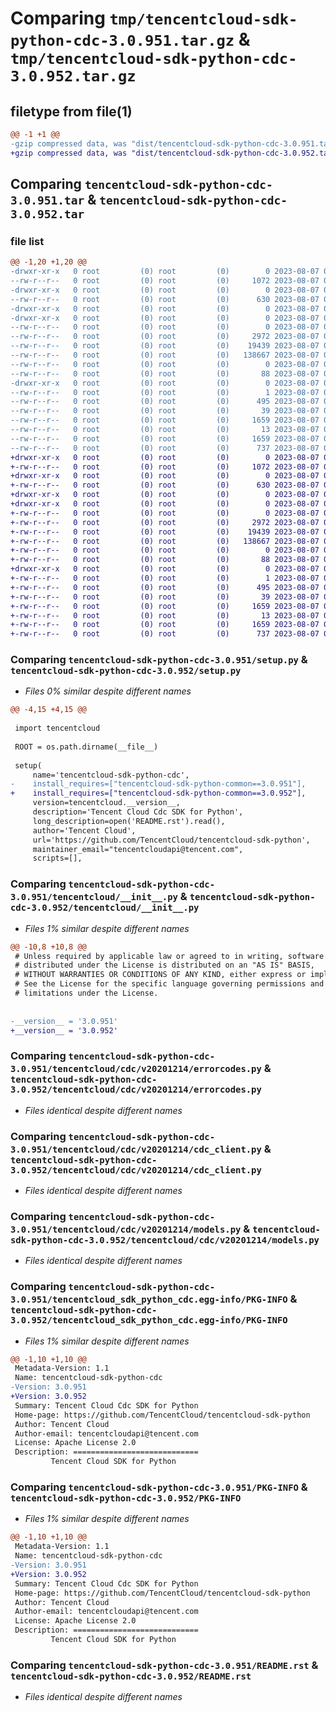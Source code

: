 # Comparing `tmp/tencentcloud-sdk-python-cdc-3.0.951.tar.gz` & `tmp/tencentcloud-sdk-python-cdc-3.0.952.tar.gz`

## filetype from file(1)

```diff
@@ -1 +1 @@
-gzip compressed data, was "dist/tencentcloud-sdk-python-cdc-3.0.951.tar", last modified: Mon Aug  7 00:21:34 2023, max compression
+gzip compressed data, was "dist/tencentcloud-sdk-python-cdc-3.0.952.tar", last modified: Mon Aug  7 08:48:22 2023, max compression
```

## Comparing `tencentcloud-sdk-python-cdc-3.0.951.tar` & `tencentcloud-sdk-python-cdc-3.0.952.tar`

### file list

```diff
@@ -1,20 +1,20 @@
-drwxr-xr-x   0 root         (0) root         (0)        0 2023-08-07 00:21:34.000000 tencentcloud-sdk-python-cdc-3.0.951/
--rw-r--r--   0 root         (0) root         (0)     1072 2023-08-07 00:21:33.000000 tencentcloud-sdk-python-cdc-3.0.951/setup.py
-drwxr-xr-x   0 root         (0) root         (0)        0 2023-08-07 00:21:34.000000 tencentcloud-sdk-python-cdc-3.0.951/tencentcloud/
--rw-r--r--   0 root         (0) root         (0)      630 2023-08-07 00:21:33.000000 tencentcloud-sdk-python-cdc-3.0.951/tencentcloud/__init__.py
-drwxr-xr-x   0 root         (0) root         (0)        0 2023-08-07 00:21:34.000000 tencentcloud-sdk-python-cdc-3.0.951/tencentcloud/cdc/
-drwxr-xr-x   0 root         (0) root         (0)        0 2023-08-07 00:21:34.000000 tencentcloud-sdk-python-cdc-3.0.951/tencentcloud/cdc/v20201214/
--rw-r--r--   0 root         (0) root         (0)        0 2023-08-07 00:21:33.000000 tencentcloud-sdk-python-cdc-3.0.951/tencentcloud/cdc/v20201214/__init__.py
--rw-r--r--   0 root         (0) root         (0)     2972 2023-08-07 00:21:33.000000 tencentcloud-sdk-python-cdc-3.0.951/tencentcloud/cdc/v20201214/errorcodes.py
--rw-r--r--   0 root         (0) root         (0)    19439 2023-08-07 00:21:33.000000 tencentcloud-sdk-python-cdc-3.0.951/tencentcloud/cdc/v20201214/cdc_client.py
--rw-r--r--   0 root         (0) root         (0)   138667 2023-08-07 00:21:33.000000 tencentcloud-sdk-python-cdc-3.0.951/tencentcloud/cdc/v20201214/models.py
--rw-r--r--   0 root         (0) root         (0)        0 2023-08-07 00:21:33.000000 tencentcloud-sdk-python-cdc-3.0.951/tencentcloud/cdc/__init__.py
--rw-r--r--   0 root         (0) root         (0)       88 2023-08-07 00:21:34.000000 tencentcloud-sdk-python-cdc-3.0.951/setup.cfg
-drwxr-xr-x   0 root         (0) root         (0)        0 2023-08-07 00:21:34.000000 tencentcloud-sdk-python-cdc-3.0.951/tencentcloud_sdk_python_cdc.egg-info/
--rw-r--r--   0 root         (0) root         (0)        1 2023-08-07 00:21:34.000000 tencentcloud-sdk-python-cdc-3.0.951/tencentcloud_sdk_python_cdc.egg-info/dependency_links.txt
--rw-r--r--   0 root         (0) root         (0)      495 2023-08-07 00:21:34.000000 tencentcloud-sdk-python-cdc-3.0.951/tencentcloud_sdk_python_cdc.egg-info/SOURCES.txt
--rw-r--r--   0 root         (0) root         (0)       39 2023-08-07 00:21:34.000000 tencentcloud-sdk-python-cdc-3.0.951/tencentcloud_sdk_python_cdc.egg-info/requires.txt
--rw-r--r--   0 root         (0) root         (0)     1659 2023-08-07 00:21:34.000000 tencentcloud-sdk-python-cdc-3.0.951/tencentcloud_sdk_python_cdc.egg-info/PKG-INFO
--rw-r--r--   0 root         (0) root         (0)       13 2023-08-07 00:21:34.000000 tencentcloud-sdk-python-cdc-3.0.951/tencentcloud_sdk_python_cdc.egg-info/top_level.txt
--rw-r--r--   0 root         (0) root         (0)     1659 2023-08-07 00:21:34.000000 tencentcloud-sdk-python-cdc-3.0.951/PKG-INFO
--rw-r--r--   0 root         (0) root         (0)      737 2023-08-07 00:21:33.000000 tencentcloud-sdk-python-cdc-3.0.951/README.rst
+drwxr-xr-x   0 root         (0) root         (0)        0 2023-08-07 08:48:22.000000 tencentcloud-sdk-python-cdc-3.0.952/
+-rw-r--r--   0 root         (0) root         (0)     1072 2023-08-07 08:48:22.000000 tencentcloud-sdk-python-cdc-3.0.952/setup.py
+drwxr-xr-x   0 root         (0) root         (0)        0 2023-08-07 08:48:22.000000 tencentcloud-sdk-python-cdc-3.0.952/tencentcloud/
+-rw-r--r--   0 root         (0) root         (0)      630 2023-08-07 08:48:22.000000 tencentcloud-sdk-python-cdc-3.0.952/tencentcloud/__init__.py
+drwxr-xr-x   0 root         (0) root         (0)        0 2023-08-07 08:48:22.000000 tencentcloud-sdk-python-cdc-3.0.952/tencentcloud/cdc/
+drwxr-xr-x   0 root         (0) root         (0)        0 2023-08-07 08:48:22.000000 tencentcloud-sdk-python-cdc-3.0.952/tencentcloud/cdc/v20201214/
+-rw-r--r--   0 root         (0) root         (0)        0 2023-08-07 08:48:22.000000 tencentcloud-sdk-python-cdc-3.0.952/tencentcloud/cdc/v20201214/__init__.py
+-rw-r--r--   0 root         (0) root         (0)     2972 2023-08-07 08:48:22.000000 tencentcloud-sdk-python-cdc-3.0.952/tencentcloud/cdc/v20201214/errorcodes.py
+-rw-r--r--   0 root         (0) root         (0)    19439 2023-08-07 08:48:22.000000 tencentcloud-sdk-python-cdc-3.0.952/tencentcloud/cdc/v20201214/cdc_client.py
+-rw-r--r--   0 root         (0) root         (0)   138667 2023-08-07 08:48:22.000000 tencentcloud-sdk-python-cdc-3.0.952/tencentcloud/cdc/v20201214/models.py
+-rw-r--r--   0 root         (0) root         (0)        0 2023-08-07 08:48:22.000000 tencentcloud-sdk-python-cdc-3.0.952/tencentcloud/cdc/__init__.py
+-rw-r--r--   0 root         (0) root         (0)       88 2023-08-07 08:48:22.000000 tencentcloud-sdk-python-cdc-3.0.952/setup.cfg
+drwxr-xr-x   0 root         (0) root         (0)        0 2023-08-07 08:48:22.000000 tencentcloud-sdk-python-cdc-3.0.952/tencentcloud_sdk_python_cdc.egg-info/
+-rw-r--r--   0 root         (0) root         (0)        1 2023-08-07 08:48:22.000000 tencentcloud-sdk-python-cdc-3.0.952/tencentcloud_sdk_python_cdc.egg-info/dependency_links.txt
+-rw-r--r--   0 root         (0) root         (0)      495 2023-08-07 08:48:22.000000 tencentcloud-sdk-python-cdc-3.0.952/tencentcloud_sdk_python_cdc.egg-info/SOURCES.txt
+-rw-r--r--   0 root         (0) root         (0)       39 2023-08-07 08:48:22.000000 tencentcloud-sdk-python-cdc-3.0.952/tencentcloud_sdk_python_cdc.egg-info/requires.txt
+-rw-r--r--   0 root         (0) root         (0)     1659 2023-08-07 08:48:22.000000 tencentcloud-sdk-python-cdc-3.0.952/tencentcloud_sdk_python_cdc.egg-info/PKG-INFO
+-rw-r--r--   0 root         (0) root         (0)       13 2023-08-07 08:48:22.000000 tencentcloud-sdk-python-cdc-3.0.952/tencentcloud_sdk_python_cdc.egg-info/top_level.txt
+-rw-r--r--   0 root         (0) root         (0)     1659 2023-08-07 08:48:22.000000 tencentcloud-sdk-python-cdc-3.0.952/PKG-INFO
+-rw-r--r--   0 root         (0) root         (0)      737 2023-08-07 08:48:22.000000 tencentcloud-sdk-python-cdc-3.0.952/README.rst
```

### Comparing `tencentcloud-sdk-python-cdc-3.0.951/setup.py` & `tencentcloud-sdk-python-cdc-3.0.952/setup.py`

 * *Files 0% similar despite different names*

```diff
@@ -4,15 +4,15 @@
 
 import tencentcloud
 
 ROOT = os.path.dirname(__file__)
 
 setup(
     name='tencentcloud-sdk-python-cdc',
-    install_requires=["tencentcloud-sdk-python-common==3.0.951"],
+    install_requires=["tencentcloud-sdk-python-common==3.0.952"],
     version=tencentcloud.__version__,
     description='Tencent Cloud Cdc SDK for Python',
     long_description=open('README.rst').read(),
     author='Tencent Cloud',
     url='https://github.com/TencentCloud/tencentcloud-sdk-python',
     maintainer_email="tencentcloudapi@tencent.com",
     scripts=[],
```

### Comparing `tencentcloud-sdk-python-cdc-3.0.951/tencentcloud/__init__.py` & `tencentcloud-sdk-python-cdc-3.0.952/tencentcloud/__init__.py`

 * *Files 1% similar despite different names*

```diff
@@ -10,8 +10,8 @@
 # Unless required by applicable law or agreed to in writing, software
 # distributed under the License is distributed on an "AS IS" BASIS,
 # WITHOUT WARRANTIES OR CONDITIONS OF ANY KIND, either express or implied.
 # See the License for the specific language governing permissions and
 # limitations under the License.
 
 
-__version__ = '3.0.951'
+__version__ = '3.0.952'
```

### Comparing `tencentcloud-sdk-python-cdc-3.0.951/tencentcloud/cdc/v20201214/errorcodes.py` & `tencentcloud-sdk-python-cdc-3.0.952/tencentcloud/cdc/v20201214/errorcodes.py`

 * *Files identical despite different names*

### Comparing `tencentcloud-sdk-python-cdc-3.0.951/tencentcloud/cdc/v20201214/cdc_client.py` & `tencentcloud-sdk-python-cdc-3.0.952/tencentcloud/cdc/v20201214/cdc_client.py`

 * *Files identical despite different names*

### Comparing `tencentcloud-sdk-python-cdc-3.0.951/tencentcloud/cdc/v20201214/models.py` & `tencentcloud-sdk-python-cdc-3.0.952/tencentcloud/cdc/v20201214/models.py`

 * *Files identical despite different names*

### Comparing `tencentcloud-sdk-python-cdc-3.0.951/tencentcloud_sdk_python_cdc.egg-info/PKG-INFO` & `tencentcloud-sdk-python-cdc-3.0.952/tencentcloud_sdk_python_cdc.egg-info/PKG-INFO`

 * *Files 1% similar despite different names*

```diff
@@ -1,10 +1,10 @@
 Metadata-Version: 1.1
 Name: tencentcloud-sdk-python-cdc
-Version: 3.0.951
+Version: 3.0.952
 Summary: Tencent Cloud Cdc SDK for Python
 Home-page: https://github.com/TencentCloud/tencentcloud-sdk-python
 Author: Tencent Cloud
 Author-email: tencentcloudapi@tencent.com
 License: Apache License 2.0
 Description: ============================
         Tencent Cloud SDK for Python
```

### Comparing `tencentcloud-sdk-python-cdc-3.0.951/PKG-INFO` & `tencentcloud-sdk-python-cdc-3.0.952/PKG-INFO`

 * *Files 1% similar despite different names*

```diff
@@ -1,10 +1,10 @@
 Metadata-Version: 1.1
 Name: tencentcloud-sdk-python-cdc
-Version: 3.0.951
+Version: 3.0.952
 Summary: Tencent Cloud Cdc SDK for Python
 Home-page: https://github.com/TencentCloud/tencentcloud-sdk-python
 Author: Tencent Cloud
 Author-email: tencentcloudapi@tencent.com
 License: Apache License 2.0
 Description: ============================
         Tencent Cloud SDK for Python
```

### Comparing `tencentcloud-sdk-python-cdc-3.0.951/README.rst` & `tencentcloud-sdk-python-cdc-3.0.952/README.rst`

 * *Files identical despite different names*

